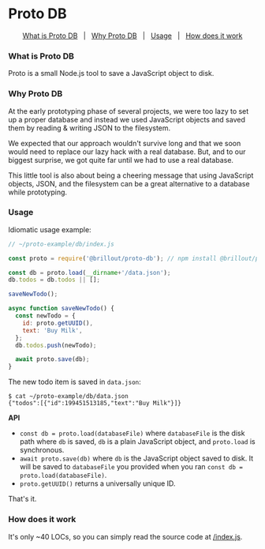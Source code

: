 # Proto DB

<p align='center'>
<a href="#what-is-proto-db">What is Proto DB</a>
&nbsp; | &nbsp;
<a href="#why-proto-db">Why Proto DB</a>
&nbsp; | &nbsp;
<a href="#usage">Usage</a>
&nbsp; | &nbsp;
<a href="#how-does-it-work">How does it work</a>
</p>

### What is Proto DB

Proto is a small Node.js tool to save a JavaScript object to disk.

### Why Proto DB

At the early prototyping phase of several projects,
we were too lazy to set up a proper database and
instead we used JavaScript objects and saved them by reading & writing JSON to the filesystem.

We expected that our approach wouldn't survive long
and that we soon would need to replace our lazy hack with a real database.
But, and to our biggest surprise, we got quite far until we had to use a real database.

This little tool is also about being a cheering message that using JavaScript objects, JSON, and the filesystem can be a great alternative to a database while prototyping.

### Usage

Idiomatic usage example:

~~~js
// ~/proto-example/db/index.js

const proto = require('@brillout/proto-db'); // npm install @brillout/proto-db

const db = proto.load(__dirname+'/data.json');
db.todos = db.todos || [];

saveNewTodo();

async function saveNewTodo() {
  const newTodo = {
    id: proto.getUUID(),
    text: 'Buy Milk',
  };
  db.todos.push(newTodo);

  await proto.save(db);
}
~~~

The new todo item is saved in `data.json`:

~~~ shell
$ cat ~/proto-example/db/data.json
{"todos":[{"id":199451513185,"text":"Buy Milk"}]}
~~~

**API**

- `const db = proto.load(databaseFile)` where `databaseFile` is the disk path where `db` is saved, `db` is a plain JavaScript object, and `proto.load` is synchronous.
- `await proto.save(db)` where `db` is the JavaScript object saved to disk. It will be saved to `databaseFile` you provided when you ran `const db = proto.load(databaseFile)`.
- `proto.getUUID()` returns a universally unique ID.

That's it.

### How does it work

It's only ~40 LOCs,
so you can simply read the source code at [/index.js](/index.js).
